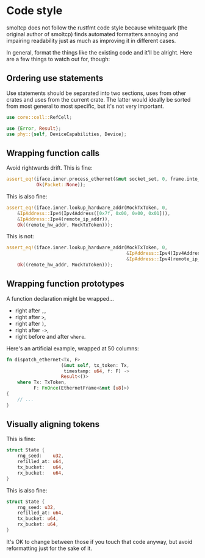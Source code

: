 # Code style

smoltcp does not follow the rustfmt code style because whitequark (the original
author of smoltcp) finds automated formatters annoying and impairing readability
just as much as improving it in different cases.

In general, format the things like the existing code and it'll be alright.
Here are a few things to watch out for, though:

## Ordering use statements

Use statements should be separated into two sections, uses from other crates and uses
from the current crate. The latter would ideally be sorted from most general
to most specific, but it's not very important.

```rust
use core::cell::RefCell;

use {Error, Result};
use phy::{self, DeviceCapabilities, Device};
```

## Wrapping function calls

Avoid rightwards drift. This is fine:

```rust
assert_eq!(iface.inner.process_ethernet(&mut socket_set, 0, frame.into_inner()),
           Ok(Packet::None));
```

This is also fine:

```rust
assert_eq!(iface.inner.lookup_hardware_addr(MockTxToken, 0,
    &IpAddress::Ipv4(Ipv4Address([0x7f, 0x00, 0x00, 0x01])),
    &IpAddress::Ipv4(remote_ip_addr)),
    Ok((remote_hw_addr, MockTxToken)));
```

This is not:

```rust
assert_eq!(iface.inner.lookup_hardware_addr(MockTxToken, 0,
                                            &IpAddress::Ipv4(Ipv4Address([0x7f, 0x00, 0x00, 0x01])),
                                            &IpAddress::Ipv4(remote_ip_addr)),
    Ok((remote_hw_addr, MockTxToken)));
```

## Wrapping function prototypes

A function declaration might be wrapped...

  * right after `,`,
  * right after `>`,
  * right after `)`,
  * right after `->`,
  * right before and after `where`.

Here's an artificial example, wrapped at 50 columns:

```rust
fn dispatch_ethernet<Tx, F>
                    (&mut self, tx_token: Tx,
                     timestamp: u64, f: F) ->
                    Result<()>
    where Tx: TxToken,
          F: FnOnce(EthernetFrame<&mut [u8]>)
{
    // ...
}
```

## Visually aligning tokens

This is fine:

```rust
struct State {
    rng_seed:    u32,
    refilled_at: u64,
    tx_bucket:   u64,
    rx_bucket:   u64,
}
```

This is also fine:

```rust
struct State {
    rng_seed: u32,
    refilled_at: u64,
    tx_bucket: u64,
    rx_bucket: u64,
}
```

It's OK to change between those if you touch that code anyway,
but avoid reformatting just for the sake of it.
